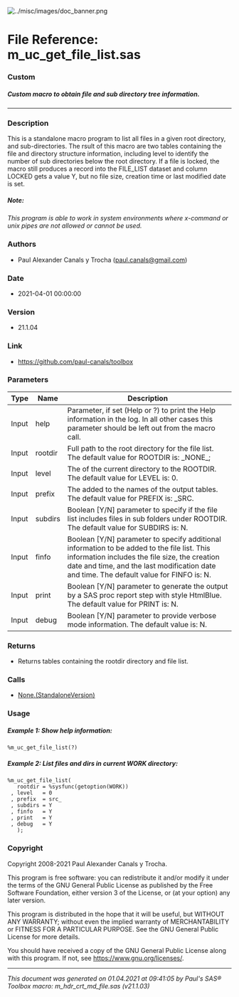 ![../misc/images/doc_banner.png](../misc/images/doc_banner.png)
# 
# File Reference: m_uc_get_file_list.sas

### Custom

##### Custom macro to obtain file and sub directory tree information.

***

### Description
This is a standalone macro program to list all files in a given root directory, and sub-directories. The rsult of this macro are two tables containing the file and directory structure information, including level to identify the number of sub directories below the root directory. If a file is locked, the macro still produces a record into the FILE_LIST dataset and column LOCKED gets a value Y, but no file size, creation time or last modified date is set.

##### *Note:*
*This program is able to work in system environments where x-command or unix pipes are not allowed or cannot be used.*

### Authors
* Paul Alexander Canals y Trocha (paul.canals@gmail.com)

### Date
* 2021-04-01 00:00:00

### Version
* 21.1.04

### Link
* https://github.com/paul-canals/toolbox

### Parameters
| Type | Name | Description |
| ---- | ---- | ----------- |
| Input | help | Parameter, if set (Help or ?) to print the Help information in the log. In all other cases this parameter should be left out from the macro call. |
| Input | rootdir | Full path to the root directory for the file list. The default value for ROOTDIR is: \_NONE\_; |
| Input | level | The of the current directory to the ROOTDIR. The default value for LEVEL is: 0. |
| Input | prefix | The added to the names of the output tables. The default value for PREFIX is: _SRC. |
| Input | subdirs | Boolean [Y/N] parameter to specify if the file list includes files in sub folders under ROOTDIR. The default value for SUBDIRS is: N. |
| Input | finfo | Boolean [Y/N] parameter to specify additional information to be added to the file list. This information includes the file size, the creation date and time, and the last modification date and time. The default value for FINFO is: N. |
| Input | print | Boolean [Y/N] parameter to generate the output by a SAS proc report step with style HtmlBlue. The default value for PRINT is: N. |
| Input | debug | Boolean [Y/N] parameter to provide verbose mode information. The default value is: N. |

### Returns
* Returns tables containing the rootdir directory and file list.

### Calls
* [None.(StandaloneVersion)](None.md)

### Usage

##### Example 1: Show help information:
```sas
%m_uc_get_file_list(?)
```

##### Example 2: List files and dirs in current WORK directory:
```sas
%m_uc_get_file_list(
   rootdir = %sysfunc(getoption(WORK))
 , level   = 0
 , prefix  = src_
 , subdirs = Y
 , finfo   = Y
 , print   = Y
 , debug   = Y
   );
```

### Copyright
Copyright 2008-2021 Paul Alexander Canals y Trocha. 
 
This program is free software: you can redistribute it and/or modify 
it under the terms of the GNU General Public License as published by 
the Free Software Foundation, either version 3 of the License, or 
(at your option) any later version. 
 
This program is distributed in the hope that it will be useful, 
but WITHOUT ANY WARRANTY; without even the implied warranty of 
MERCHANTABILITY or FITNESS FOR A PARTICULAR PURPOSE. See the 
GNU General Public License for more details. 
 
You should have received a copy of the GNU General Public License 
along with this program. If not, see <https://www.gnu.org/licenses/>. 


***
*This document was generated on 01.04.2021 at 09:41:05  by Paul's SAS&reg; Toolbox macro: m_hdr_crt_md_file.sas (v21.1.03)*
